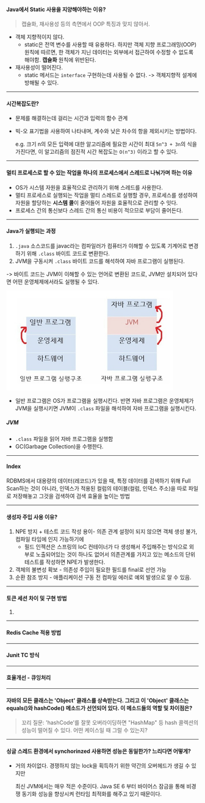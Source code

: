 #### Java에서 Static 사용을 지양해야하는 이유?

> 캡슐화, 재사용성 등의 측면에서 OOP 특징과 맞지 않아서.

* 객체 지향적이지 않다.
  * static은 전역 변수를 사용할 때 유용하다. 하지만 객체 지향 프로그래밍(OOP) 원칙에 따르면, 한 객체가 지닌 데이터는 외부에서 접근하여 수정할 수 없도록 해야함. **캡슐화** 원칙에 위반된다.
* 재사용성이 떨어진다.
  * static 메서드는 `interface` 구현하는데 사용될 수 없다. -> 객체지향적 설계에 방해될 수 있다.

---

#### 시간복잡도란?

* 문제를 해결하는데 걸리는 시간과 입력의 함수 관계

* 빅-오 표기법을 사용하여 나타내며, 계수와 낮은 차수의 항을 제외시키는 방법이다.

  e.g. 크기 n의 모든 입력에 대한 알고리즘에 필요한 시간이 최대 `5n^3 + 3n`의 식을 가진다면, 이 알고리즘의 점진적 시간 복잡도는 `O(n^3)` 이라고 할 수 있다.

---

#### 멀티 프로세스로 할 수 있는 작업을 하나의 프로세스에서 스레드로 나눠가며 하는 이유

* OS가 시스템 자원을 효율적으로 관리하기 위해 스레드를 사용한다.
* 멀티 프로세스로 실행되는 작업을 멀티 스레드로 실행할 경우, 프로세스를 생성하여 자원을 할당하는 **시스템 콜**이 줄어들어 자원을 효율적으로 관리할 수 잇다.
* 프로세스 간의 통신보다 스레드 간의 통신 비용이 적으므로 부담이 줄어든다.

---

#### Java가 실행되는 과정

1. `.java` 소스코드를 javac라는 컴파일러가 컴퓨터가 이해할 수 있도록 기계어로 변경하기 위해 `.class` 바이트 코드로 변환한다. 
2. JVM을 구동시켜 `.class` 바이트 코드를 해석하여 자바 프로그램이 실행된다.

-> 바이트 코드는 JVM이 이해할 수 있는 언어로 변환된 코드로, JVM만 설치되어 있다면 어떤 운영체제에서라도 실행될 수 있다.

![jvm](img/jvm.PNG)

* 일반 프로그램은 OS가 프로그램을 실행시킨다. 반면 자바 프로그램은 운영체제가 JVM을 실행시키면 JVM이 `.class` 파일을 해석하여 자바 프로그램을 실행시킨다.

##### JVM

* `.class` 파일을 읽어 자바 프로그램을 실행함
* GC(Garbage Collection)을 수행한다.

---

#### Index

RDBMS에서 대용량의 데이터(레코드)가 있을 때, 특정 데이터를 검색하기 위해 Full Scan하는 것이 아니라, 인덱스가 적용된 컬럼의 테이블(컬럼, 인덱스 주소)을 따로 파일로 저장해놓고 그것을 검색하여 검색 효율을 높이는 방법

---

#### 생성자 주입 사용 이유?

1. NPE 방지 + 테스트 코드 작성 용이- 의존 관계 설정이 되지 않으면 객체 생성 불가, 컴파일 타임에 인지 가능하기에
   * 필드 인젝션은 스프링의 IoC 컨테이너가 다 생성해서 주입해주는 방식으로 외부로 노출되어있는 것이 하나도 없어서 의존관계를 가지고 있는 메소드의 단위테스트를 작성하면 NPE가 발생한다.
2. 객체의 불변성 확보 - 의존성 주입이 필요한 필드를 final로 선언 가능
3. 순환 참조 방지 - 애플리케이션 구동 전 컴파일 에러로 예외 발생으로 알 수 있음.

---

#### 토큰 세션 차이 및 구현 방법

1. 

---

#### Redis Cache 적용 방법



---

#### Junit TC 방식



---

#### 효율개선 - 큐잉처리





---

#### 자바의 모든 클래스는 'Object' 클래스를 상속받는다. 그리고 이 'Object' 클래스는 equals()와 hashCode() 메소드가 선언되어 있다. 이 메소드들의 역할 및 차이점은?



> 꼬리 질문: 'hashCode'를 잘못 오버라이딩하면 "HashMap" 등 hash 콜렉션의 성능이 떨어질 수 있다. 어떤 케이스일 때 그럴 수 있는지?

---

#### 싱글 스레드 환경에서 synchorinzed 사용하면 성능은 동일한가? 느리다면 어떻게?

* 거의 차이없다. 경쟁하지 않는 lock을 획득하기 위한 약간의 오버헤드가 생길 수 있지만

  최신 JVM에서는 매우 적은 수준이다. Java SE 6 부터 바이어스 잠금을 통해 비경쟁 동기화 성능을 향상시켜 런타임 최적화를 해주고 있기 때문이다.
